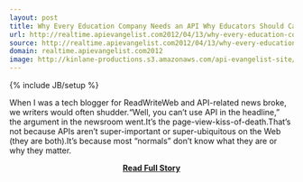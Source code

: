 ```yaml
---
layout: post
title: Why Every Education Company Needs an API Why Educators Should Care When One Doesnt
url: http://realtime.apievangelist.com2012/04/13/why-every-education-company-needs-an-api/
source: http://realtime.apievangelist.com2012/04/13/why-every-education-company-needs-an-api/
domain: realtime.apievangelist.com2012
image: http://kinlane-productions.s3.amazonaws.com/api-evangelist-site/blog/darcy_modified.jpg
---
```

{% include JB/setup %}<p>When I was a tech blogger for ReadWriteWeb and API-related news broke, we writers would often shudder.“Well, you can’t use API in the headline,” the argument in the newsroom went.It’s the page-view-kiss-of-death.That’s not because APIs aren’t super-important or super-ubiquitous on the Web (they are both).It’s because most “normals” don’t know what they are or why they matter.</p>
<center><p><a href="http://realtime.apievangelist.com2012/04/13/why-every-education-company-needs-an-api/" style='padding:25px; font-sze:18px; font-weight: bold;'>Read Full Story</a></p></center>
